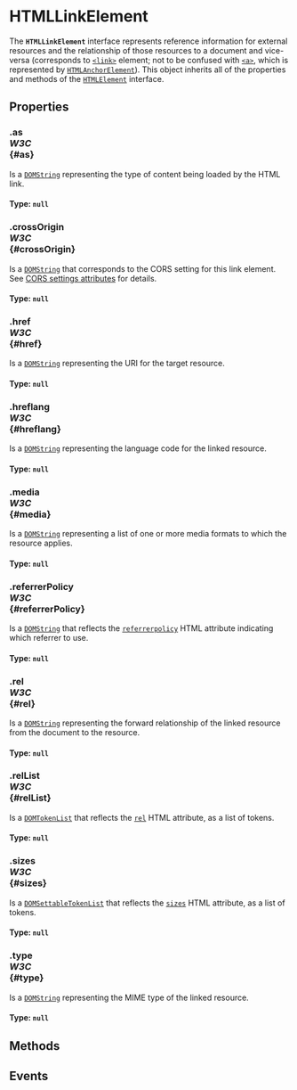 # HTMLLinkElement

<div class='overview'>The <strong><code>HTMLLinkElement</code></strong> interface represents reference information for external resources and the relationship of those resources to a document and vice-versa (corresponds to <code><a href="/en-US/docs/Web/HTML/Element/link">&lt;link&gt;</a></code> element; not to be confused with <code><a href="/en-US/docs/Web/HTML/Element/a">&lt;a&gt;</a></code>, which is represented by <code><a href="/en-US/docs/Web/API/HTMLAnchorElement">HTMLAnchorElement</a></code>). This object inherits all of the properties and methods of the <a href="/en-US/docs/Web/API/HTMLElement" title="The HTMLElement interface represents any HTML element. Some elements directly implement this interface, while others implement it via an interface that inherits it."><code>HTMLElement</code></a> interface.</div>

## Properties

### .as <div class="specs"><i>W3C</i></div> {#as}

Is a <a href="/en-US/docs/Web/API/DOMString" title="DOMString is a UTF-16 String. As JavaScript already uses such strings, DOMString is mapped directly to a String."><code>DOMString</code></a> representing the type of content being loaded by the HTML link.

#### **Type**: `null`

### .crossOrigin <div class="specs"><i>W3C</i></div> {#crossOrigin}

Is a <a href="/en-US/docs/Web/API/DOMString" title="DOMString is a UTF-16 String. As JavaScript already uses such strings, DOMString is mapped directly to a String."><code>DOMString</code></a> that corresponds to the CORS setting for this link element. See <a href="/en-US/docs/HTML/CORS_settings_attributes" title="HTML/CORS settings attributes">CORS&nbsp;settings attributes</a> for details.

#### **Type**: `null`

### .href <div class="specs"><i>W3C</i></div> {#href}

Is a <a href="/en-US/docs/Web/API/DOMString" title="DOMString is a UTF-16 String. As JavaScript already uses such strings, DOMString is mapped directly to a String."><code>DOMString</code></a> representing the URI&nbsp;for the target resource.

#### **Type**: `null`

### .hreflang <div class="specs"><i>W3C</i></div> {#hreflang}

Is a <a href="/en-US/docs/Web/API/DOMString" title="DOMString is a UTF-16 String. As JavaScript already uses such strings, DOMString is mapped directly to a String."><code>DOMString</code></a> representing&nbsp;the language code for the linked resource.

#### **Type**: `null`

### .media <div class="specs"><i>W3C</i></div> {#media}

Is a <a href="/en-US/docs/Web/API/DOMString" title="DOMString is a UTF-16 String. As JavaScript already uses such strings, DOMString is mapped directly to a String."><code>DOMString</code></a> representing a list of one or more media formats to which the resource applies.

#### **Type**: `null`

### .referrerPolicy <div class="specs"><i>W3C</i></div> {#referrerPolicy}

Is a <a href="/en-US/docs/Web/API/DOMString" title="DOMString is a UTF-16 String. As JavaScript already uses such strings, DOMString is mapped directly to a String."><code>DOMString</code></a> that reflects the <code><a href="/en-US/docs/Web/HTML/Element/link#attr-referrerpolicy">referrerpolicy</a></code> HTML attribute indicating which referrer to use.

#### **Type**: `null`

### .rel <div class="specs"><i>W3C</i></div> {#rel}

Is a <a href="/en-US/docs/Web/API/DOMString" title="DOMString is a UTF-16 String. As JavaScript already uses such strings, DOMString is mapped directly to a String."><code>DOMString</code></a> representing&nbsp;the forward relationship of the linked resource from the document to the resource.

#### **Type**: `null`

### .relList <div class="specs"><i>W3C</i></div> {#relList}

Is a <a href="/en-US/docs/Web/API/DOMTokenList" title="The DOMTokenList interface represents a set of space-separated tokens. Such a set is returned by Element.classList, HTMLLinkElement.relList, HTMLAnchorElement.relList, HTMLAreaElement.relList, HTMLIframeElement.sandbox, or HTMLOutputElement.htmlFor. It is indexed beginning with 0 as with JavaScript Array objects. DOMTokenList is always case-sensitive."><code>DOMTokenList</code></a> that reflects the <code><a href="/en-US/docs/Web/HTML/Element/link#attr-rel">rel</a></code> HTML attribute, as a list of tokens.

#### **Type**: `null`

### .sizes <div class="specs"><i>W3C</i></div> {#sizes}

Is a <a class="new" href="/en-US/docs/Web/API/DOMSettableTokenList" rel="nofollow" title="The documentation about this has not yet been written; please consider contributing!"><code>DOMSettableTokenList</code></a> that reflects the <code><a href="/en-US/docs/Web/HTML/Element/link#attr-sizes">sizes</a></code> HTML attribute, as a list of tokens.

#### **Type**: `null`

### .type <div class="specs"><i>W3C</i></div> {#type}

Is a <a href="/en-US/docs/Web/API/DOMString" title="DOMString is a UTF-16 String. As JavaScript already uses such strings, DOMString is mapped directly to a String."><code>DOMString</code></a> representing&nbsp;the MIME type of the linked resource.

#### **Type**: `null`

## Methods

## Events
